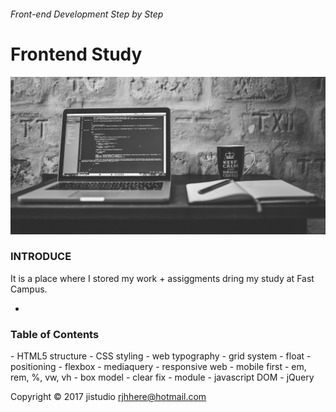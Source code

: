###### Front-end Development Step by Step
# Frontend Study

![open-img](ASSETS/open-img.jpg)

### INTRODUCE

It is a place where I stored my work + assiggments dring my study at Fast Campus.

-

<h3 title="list">Table of Contents</h3>
- HTML5 structure
- CSS styling
- web typography
- grid system
- float
- positioning
- flexbox
- mediaquery
- responsive web
- mobile first
- em, rem, %, vw, vh
- box model
- clear fix
- module
- javascript DOM
- jQuery

Copyright © 2017 jistudio <rjhhere@hotmail.com> 



